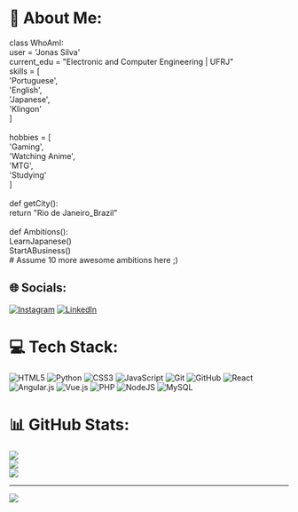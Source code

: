 # 💫 About Me:
class WhoAmI:<br>user = 'Jonas Silva'<br>current_edu = "Electronic and Computer Engineering | UFRJ"<br>skills = [<br>'Portuguese',<br>'English',<br>'Japanese',<br>'Klingon'<br>]<br><br>hobbies = [<br>'Gaming',<br>'Watching Anime',<br>'MTG',<br>'Studying'<br>]<br><br>def getCity():<br>return "Rio de Janeiro_Brazil"<br><br>def Ambitions():<br>LearnJapanese()<br>StartABusiness()<br># Assume 10 more awesome ambitions here ;)


## 🌐 Socials:
[![Instagram](https://img.shields.io/badge/Instagram-%23E4405F.svg?logo=Instagram&logoColor=white)](https://instagram.com/jonassdev_) [![LinkedIn](https://img.shields.io/badge/LinkedIn-%230077B5.svg?logo=linkedin&logoColor=white)](https://linkedin.com/in/in/jonas-silva-85102b332/) 

# 💻 Tech Stack:
![HTML5](https://img.shields.io/badge/html5-%23E34F26.svg?style=for-the-badge&logo=html5&logoColor=white) ![Python](https://img.shields.io/badge/python-3670A0?style=for-the-badge&logo=python&logoColor=ffdd54) ![CSS3](https://img.shields.io/badge/css3-%231572B6.svg?style=for-the-badge&logo=css3&logoColor=white) ![JavaScript](https://img.shields.io/badge/javascript-%23323330.svg?style=for-the-badge&logo=javascript&logoColor=%23F7DF1E) ![Git](https://img.shields.io/badge/git-%23F05033.svg?style=for-the-badge&logo=git&logoColor=white) ![GitHub](https://img.shields.io/badge/github-%23121011.svg?style=for-the-badge&logo=github&logoColor=white) ![React](https://img.shields.io/badge/react-%2320232a.svg?style=for-the-badge&logo=react&logoColor=%2361DAFB) ![Angular.js](https://img.shields.io/badge/angular.js-%23E23237.svg?style=for-the-badge&logo=angularjs&logoColor=white) ![Vue.js](https://img.shields.io/badge/vue.js-%2335495e.svg?style=for-the-badge&logo=vuedotjs&logoColor=%234FC08D) ![PHP](https://img.shields.io/badge/php-%23777BB4.svg?style=for-the-badge&logo=php&logoColor=white) ![NodeJS](https://img.shields.io/badge/node.js-6DA55F?style=for-the-badge&logo=node.js&logoColor=white) ![MySQL](https://img.shields.io/badge/mysql-4479A1.svg?style=for-the-badge&logo=mysql&logoColor=white)
# 📊 GitHub Stats:
![](https://github-readme-stats.vercel.app/api?username=jojoscc&theme=dark&hide_border=false&include_all_commits=false&count_private=false)<br/>
![](https://github-readme-streak-stats.herokuapp.com/?user=jojoscc&theme=dark&hide_border=false)<br/>
![](https://github-readme-stats.vercel.app/api/top-langs/?username=jojoscc&theme=dark&hide_border=false&include_all_commits=false&count_private=false&layout=compact)

---
[![](https://visitcount.itsvg.in/api?id=jojoscc&icon=0&color=0)](https://visitcount.itsvg.in)

<!-- Proudly created with GPRM ( https://gprm.itsvg.in ) -->
